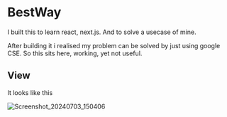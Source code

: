 # BestWay

I built this to learn react, next.js. And to solve a usecase of mine.

After building it i realised my problem can be solved by just using google CSE.
So this sits here, working, yet not useful.

## View
It looks like this

![Screenshot_20240703_150406](https://github.com/daynum/bestway/assets/10484407/ee957ec6-ace8-4ad9-a62a-f2db7d4c5b59)
